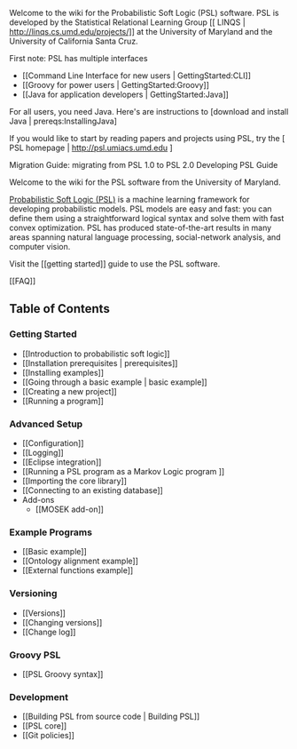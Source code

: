 Welcome to the wiki for the Probabilistic Soft Logic (PSL) software. PSL is developed by the Statistical Relational Learning Group [[ LINQS | http://linqs.cs.umd.edu/projects/]] at the University of Maryland and the University of California Santa Cruz.  

First note: PSL has multiple interfaces
- [[Command Line Interface for new users | GettingStarted:CLI]]
- [[Groovy for power users | GettingStarted:Groovy]]
- [[Java for application developers | GettingStarted:Java]]

For all users, you need Java. Here's are instructions to [download and install Java | prereqs:InstallingJava]

If you would like to start by reading papers and projects using PSL, try the [ PSL homepage | http://psl.umiacs.umd.edu ]

Migration Guide: migrating from PSL 1.0 to PSL 2.0
Developing PSL Guide














Welcome to the wiki for the PSL software from the University of Maryland. 

[Probabilistic Soft Logic (PSL)](https://psl.umiacs.umd.edu) is a machine learning framework for developing probabilistic models. PSL models are easy and fast: you can define them using a straightforward logical syntax and solve them with fast convex optimization. PSL has produced state-of-the-art results in many areas spanning natural language processing, social-network analysis, and computer vision.


Visit the [[getting started]] guide to use the PSL software.

[[FAQ]]

## Table of Contents 

### Getting Started 
- [[Introduction to probabilistic soft logic]]
- [[Installation prerequisites | prerequisites]]
- [[Installing examples]]
- [[Going through a basic example | basic example]]
- [[Creating a new project]]
- [[Running a program]]

### Advanced Setup
- [[Configuration]]
- [[Logging]]
- [[Eclipse integration]]
- [[Running a PSL program as a Markov Logic program ]]
- [[Importing the core library]]
- [[Connecting to an existing database]]
- Add-ons
  - [[MOSEK add-on]]

### Example Programs 
- [[Basic example]]
- [[Ontology alignment example]]
- [[External functions example]]

### Versioning 
- [[Versions]]
- [[Changing versions]]
- [[Change log]]

### Groovy PSL
- [[PSL Groovy syntax]]

### Development 
- [[Building PSL from source code | Building PSL]]
- [[PSL core]]
- [[Git policies]]